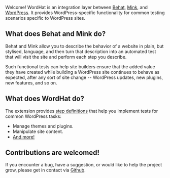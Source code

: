 Welcome! WordHat is an integration layer between [Behat](http://behat.org), [Mink](https://github.com/Behat/MinkExtension), and [WordPress](https://wordpress.org). It provides WordPress-specific functionality for common testing scenarios specific to WordPress sites.


## What does Behat and Mink do?

Behat and Mink allow you to describe the behavior of a website in plain, but stylised, language, and then turn that description into an automated test that will visit the site and perform each step you describe.

Such functional tests can help site builders ensure that the added value they have created while building a WordPress site continues to behave as expected, after any sort of site change -- WordPress updates, new plugins, new features, and so on.


## What does WordHat do?

The extension provides [step definitions](http://docs.behat.org/en/latest/user_guide/context/definitions.html) that help you implement tests for common WordPress tasks:

* Manage themes and plugins.
* Manipulate site content.
* [And more!](drivers.md)


## Contributions are welcomed!

If you encounter a bug, have a suggestion, or would like to help the project grow, please get in contact via [Github](https://github.com/paulgibbs/behat-wordpress-extension).
